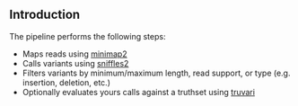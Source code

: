## Introduction

The pipeline performs the following steps:
* Maps reads using [minimap2](https://github.com/lh3/minimap2)
* Calls variants using [sniffles2](https://github.com/fritzsedlazeck/Sniffles)
* Filters variants by minimum/maximum length, read support, or type (e.g. insertion, deletion, etc.)
* Optionally evaluates yours calls against a truthset using [truvari](https://github.com/spiralgenetics/truvari)
